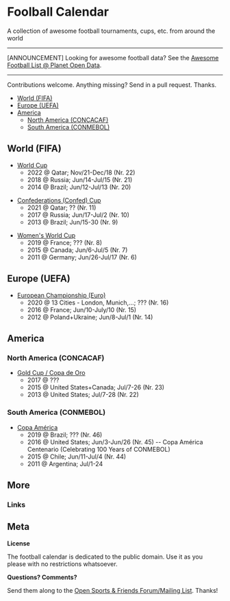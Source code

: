 # Foolball Calendar

A collection of awesome football tournaments, cups, etc. from around the world

---

[ANNOUNCEMENT] Looking for awesome football data? See the [Awesome Football List @ Planet Open Data](https://github.com/planetopendata/awesome-football).

---


Contributions welcome. Anything missing? Send in a pull request. Thanks.

- [World (FIFA)](#world-fifa)
- [Europe (UEFA)](#europe-uefa)
- [America](#america)
   - [North America (CONCACAF)](#north-america-concacaf)
   - [South America (CONMEBOL)](#south-america-conmebol)


## World (FIFA)

- [World Cup](https://github.com/openfootball/world-cup)
    - 2022 @ Qatar;  Nov/21-Dec/18  (Nr. 22)
    - 2018 @ Russia; Jun/14-Jul/15  (Nr. 21)
    - 2014 @ Brazil; Jun/12-Jul/13  (Nr. 20)

<!-- new list -->

- [Confederations (Confed) Cup](https://github.com/openfootball/confed-cup)
   - 2021 @ Qatar;  ??           (Nr. 11)
   - 2017 @ Russia; Jun/17-Jul/2  (Nr. 10)
   - 2013 @ Brazil; Jun/15-30     (Nr. 9)

<!-- 
  add World Cup Under-21 ??
-->


- [Women's World Cup](https://github.com/openfootball/women-world-cup)
   - 2019 @ France; ???            (Nr. 8)
   - 2015 @ Canada; Jun/6-Jul/5    (Nr. 7)
   - 2011 @ Germany; Jun/26-Jul/17 (Nr. 6)


## Europe (UEFA)

- [European Championship (Euro)](https://github.com/openfootball/euro-cup)
   - 2020 @ 13 Cities - London, Munich,...;   ???  (Nr. 16)
   - 2016 @ France; Jun/10-July/10        (Nr. 15)
   - 2012 @ Poland+Ukraine; Jun/8-Jul/1   (Nr. 14)


## America

### North America (CONCACAF)

- [Gold Cup / Copa de Oro](https://github.com/openfootball/north-america-gold-cup)
    - 2017 @ ???
    - 2015 @ United States+Canada; Jul/7-26 (Nr. 23)
    - 2013 @ United States; Jul/7-28 (Nr. 22)

### South America (CONMEBOL)

- [Copa América](https://github.com/openfootball/copa-america)
    - 2019 @ Brazil; ??? (Nr. 46)
    - 2016 @ United States; Jun/3-Jun/26 (Nr. 45)  -- Copa América Centenario (Celebrating 100 Years of CONMEBOL)
    - 2015 @ Chile; Jun/11-Jul/4 (Nr. 44)
    - 2011 @ Argentina; Jul/1-24



## More

### Links



## Meta

**License**

The football calendar is dedicated to the public domain. Use it as you please with no restrictions whatsoever.

**Questions? Comments?**

Send them along to the [Open Sports & Friends Forum/Mailing List](http://groups.google.com/group/opensport).
Thanks!
